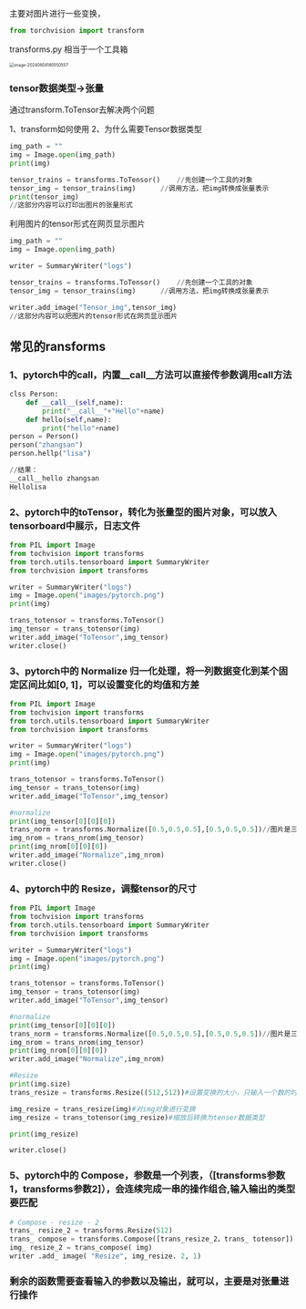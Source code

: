 主要对图片进行一些变换，

```python
from torchvision import transform
```

transforms.py 相当于一个工具箱

<img src="C:\Users\微光\AppData\Roaming\Typora\typora-user-images\image-20240804180550557.png" alt="image-20240804180550557" style="zoom: 50%;" />

### tensor数据类型->张量

通过transform.ToTensor去解决两个问题

1、transform如何使用    2、为什么需要Tensor数据类型

```python
img_path = ""
img = Image.open(img_path)
print(img)

tensor_trains = transforms.ToTensor()    //先创建一个工具的对象
tensor_img = tensor_trains(img)      //调用方法，把img转换成张量表示
print(tensor_img)
//这部分内容可以打印出图片的张量形式
```

利用图片的tensor形式在网页显示图片

```python
img_path = ""
img = Image.open(img_path)

writer = SummaryWriter("logs")

tensor_trains = transforms.ToTensor()    //先创建一个工具的对象
tensor_img = tensor_trains(img)      //调用方法，把img转换成张量表示

writer.add_image("Tensor_img",tensor_img)
//这部分内容可以把图片的tensor形式在网页显示图片
```

## 常见的ransforms

### 1、pytorch中的call，内置__call__方法可以直接传参数调用call方法

```py
clss Person:
    def __call__(self,name):
    	print("__call__"+"Hello"+name)
    def hello(self,name):
    	print("hello"+name)
person = Person()
person("zhangsan")
person.hellp("lisa")

//结果：
__call__hello zhangsan
Hellolisa
```

### 2、pytorch中的toTensor，转化为张量型的图片对象，可以放入tensorboard中展示，日志文件

```python
from PIL import Image
from tochvision import transforms
from torch.utils.tensorboard import SummaryWriter
from torchvision import transforms

writer = SummaryWriter("logs")
img = Image.open("images/pytorch.png")
print(img)

trans_totensor = transforms.ToTensor()
img_tensor = trans_totensor(img)
writer.add_image("ToTensor",img_tensor)
writer.close()
```

### 3、pytorch中的 Normalize 归一化处理，将一列数据变化到某个固定区间比如[0, 1]，可以设置变化的均值和方差

```py
from PIL import Image
from tochvision import transforms
from torch.utils.tensorboard import SummaryWriter
from torchvision import transforms

writer = SummaryWriter("logs")
img = Image.open("images/pytorch.png")
print(img)

trans_totensor = transforms.ToTensor()
img_tensor = trans_totensor(img)
writer.add_image("ToTensor",img_tensor)

#normalize
print(img_tensor[0][0][0])
trans_norm = transforms.Normalize([0.5,0.5,0.5],[0.5,0.5,0.5])//图片是三通道数据，设置mean和std
img_nrom = trans_nrom(img_tensor)
print(img_nrom[0][0][0])
writer.add_image("Normalize",img_nrom)
writer.close()
```

### 4、pytorch中的 Resize，调整tensor的尺寸

```py
from PIL import Image
from tochvision import transforms
from torch.utils.tensorboard import SummaryWriter
from torchvision import transforms

writer = SummaryWriter("logs")
img = Image.open("images/pytorch.png")
print(img)

trans_totensor = transforms.ToTensor()
img_tensor = trans_totensor(img)
writer.add_image("ToTensor",img_tensor)

#normalize
print(img_tensor[0][0][0])
trans_norm = transforms.Normalize([0.5,0.5,0.5],[0.5,0.5,0.5])//图片是三通道数据，设置mean和std
img_nrom = trans_nrom(img_tensor)
print(img_nrom[0][0][0])
writer.add_image("Normalize",img_nrom)

#Resize
print(img.size)
trans_resize = transforms.Resize((512,512))#设置变换的大小，只输入一个数的时候改变长和宽中最长的那个

img_resize = trans_resize(img)#对img对象进行变换
img_resize = trans_totensor(img_resize)#缩放后转换为tenser数据类型

print(img_resize)

writer.close()
```

### 5、pytorch中的 Compose，参数是一个列表，（[transforms参数1，transforms参数2]），会连续完成一串的操作组合,输入输出的类型要匹配

```py
# Compose - resize - 2
trans_ resize_2 = transforms.Resize(512)
trans_ compose = transforms.Compose([trans_resize_2，trans_ totensor])
img_ resize_2 = trans_compose( img)
writer .add_ image( "Resize", img_resize. 2, 1)
```

### 剩余的函数需要查看输入的参数以及输出，就可以，主要是对张量进行操作
